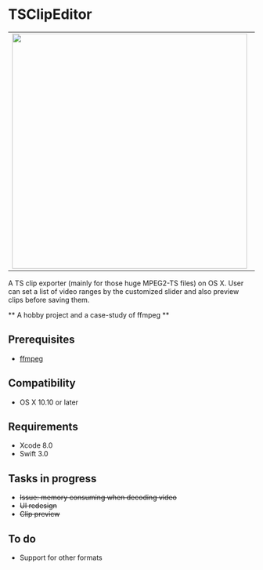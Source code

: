 # TSClipEditor
<p align="center">
  <table border="0"><tr><td><img src="https://github.com/shion0111/TSClipEditor/blob/master/screen/v1.jpeg" width="480"/></td><td><img src="https://github.com/shion0111/TSClipEditor/blob/master/screen/v2.jpeg" width="480"/></td></tr></table>
</p>

A TS clip exporter (mainly for those huge MPEG2-TS files) on OS X. User can set a list of video ranges by the customized slider and also preview clips before saving them. 

** A hobby project and a case-study of ffmpeg **

## Prerequisites
- [ffmpeg](https://github.com/FFmpeg)

## Compatibility
- OS X 10.10 or later

## Requirements
- Xcode 8.0
- Swift 3.0

## Tasks in progress
- ~~Issue: memory consuming when decoding video~~
- ~~UI redesign~~ 
- ~~Clip preview~~ 

## To do
- Support for other formats


